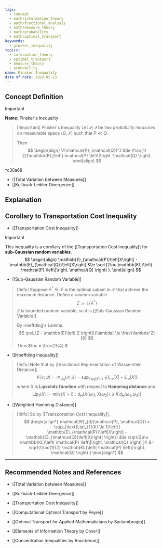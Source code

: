 ```yaml
---
tags:
  - concept
  - math/information_theory
  - math/functional_analysis
  - math/measure_theory
  - math/probability
  - math/optimal_transport
keywords:
  - pinsker_inequality
topics:
  - information_theory
  - optimal_transport
  - measure_theory
  - probability
name: Pinsker Inequality
date of note: 2024-05-23
---
```


## Concept Definition

>[!important]
>**Name**: Pinsker's Inequality

>[!important] Pinsker's Inequality
>Let $\mathcal{P}, \mathcal{Q}$ be two *probability measures* on measurable space $(\Omega, \mathscr{F})$ such that $P \ll Q.$ 
>
>Then
>$$
> \begin{align}
> V(\mathcal{P}, \mathcal{Q})^2 &\le \frac{1}{2}\mathbb{KL}\left( \mathcal{P} \left\|\right. \mathcal{Q} \right).
> \end{align}
>$$ 

^c30a68


- [[Total Variation between Measures]]
- [[Kullback-Leibler Divergence]]

## Explanation



## Corollary to Transportation Cost Inequality

- [[Transportation Cost Inequality]]

>[!important]
>This inequality is a corollary of the [[Transportation Cost Inequality]] for **sub-Gaussian random variables**.
>$$
> \begin{align}
> \mathbb{E}_{\mathcal{P}}\left[X\right] - \mathbb{E}_{\mathcal{Q}}\left[X\right] &\le \sqrt{2\nu \mathbb{KL}\left( \mathcal{P} \left\|\right.  \mathcal{Q} \right)  }. 
> \end{align}
>$$ 

- [[Sub-Gaussian Random Variable]]

>[!info]
>Suppose $A^{*} \in \mathscr{F}$ is the optimal subset in $\mathscr{F}$ that achieve the maximum distance. Define a random variable
>$$
>Z := \mathbb{1}\left\{ A^{*} \right\}
>$$
>$Z$ is bounded random variable, so it is [[Sub-Gaussian Random Variable]]. 
>
>By Hoeffding's Lemma, 
>$$
>\psi_{Z -  \mathbb{E}\left[ Z \right]}(\lambda) \le \frac{\lambda^2}{8}
>$$
>Thus $\nu = \frac{1}{4}.$

- [[Hoeffding Inequality]]

>[!info]
>Note that by [[Variational Representation of Wasserstein Distance]]
>$$
>V(\mathcal{P}, \mathcal{Q}) = \mathcal{W}_{d_{H}}(\mathcal{P}, \mathcal{Q}) = \sup_{\text{Lip}_{1}(X) \le 1}\left\{ \mathbb{E}_{\mathcal{P}}\left[X\right] - \mathbb{E}_{\mathcal{Q}}\left[X\right] \right\}  
>$$
>where $X$ is **Lipschitz function** with respect to **Hamming distance** and
>$$
>\text{Lip}_{1}(X):= \min\left\{ K >0: d_{H}(X(\omega_{1}), X(\omega_{2})) \le K\,d_{H}(\omega_{1}, \omega_{2}) \right\}
>$$

- [[Weighted Hamming Distance]]

>[!info]
>So by [[Transportation Cost Inequality]], 
>$$
>\begin{align*}
>\mathcal{W}_{d}(\mathcal{P}, \mathcal{Q}) = \sup_{\text{Lip}_{1}(X) \le 1}\left\{ \mathbb{E}_{\mathcal{P}}\left[X\right] - \mathbb{E}_{\mathcal{Q}}\left[X\right] \right\}  &\le \sqrt{2\nu \mathbb{KL}\left( \mathcal{P} \left\|\right.  \mathcal{Q} \right)  }\\
>&= \sqrt{\frac{1}{2}  \mathbb{KL}\left( \mathcal{P} \left\|\right.  \mathcal{Q} \right)  }
\end{align*}
>$$




-----------
##  Recommended Notes and References

- [[Total Variation between Measures]]
- [[Kullback-Leibler Divergence]]
- [[Transportation Cost Inequality]]

- [[Computational Optimal Transport by Peyre]]
- [[Optimal Transport for Applied Mathematicians by Santambrogio]]

- [[Elements of Information Theory by Cover]]

- [[Concentration Inequalities by Boucheron]]